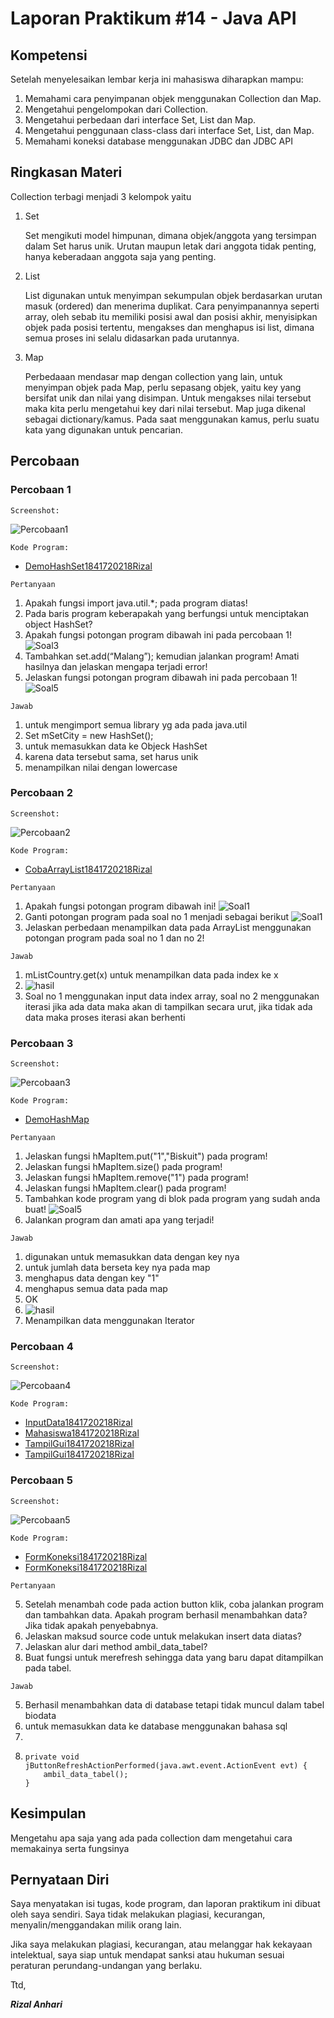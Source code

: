# Laporan Praktikum #14 - Java API

## Kompetensi

Setelah menyelesaikan lembar kerja ini mahasiswa diharapkan mampu:

1. Memahami cara penyimpanan objek menggunakan Collection dan Map.
2. Mengetahui pengelompokan dari Collection.
3. Mengetahui perbedaan dari interface Set, List dan Map.
4. Mengetahui penggunaan class-class dari interface Set, List, dan Map.
5. Memahami koneksi database menggunakan JDBC dan JDBC API

## Ringkasan Materi

Collection terbagi menjadi 3 kelompok yaitu

1. Set

    Set mengikuti model himpunan, dimana objek/anggota yang tersimpan dalam Set harus unik. Urutan maupun letak dari anggota tidak penting, hanya keberadaan anggota saja yang penting.

2. List

    List digunakan untuk menyimpan sekumpulan objek berdasarkan urutan masuk (ordered) dan menerima duplikat. Cara penyimpanannya seperti array, oleh sebab itu memiliki posisi awal dan posisi akhir, menyisipkan objek pada posisi tertentu, mengakses dan menghapus isi list, dimana semua proses ini selalu didasarkan pada urutannya.

3. Map

    Perbedaaan mendasar map dengan collection yang lain, untuk menyimpan objek pada Map, perlu sepasang objek, yaitu key yang bersifat unik dan nilai yang disimpan. Untuk mengakses nilai tersebut maka kita perlu mengetahui key dari nilai tersebut. Map juga dikenal sebagai dictionary/kamus. Pada saat menggunakan kamus, perlu suatu kata yang digunakan untuk pencarian.

## Percobaan

### Percobaan 1

`Screenshot:`

![Percobaan1](img/percobaan1.png)

`Kode Program:`

* [DemoHashSet1841720218Rizal](../../src/12_Java_API/Percobaan1/DemoHashSet1841720218Rizal.java)

`Pertanyaan`

1. Apakah fungsi import java.util.*; pada program diatas!
2. Pada baris program keberapakah yang berfungsi untuk menciptakan object HashSet?
3. Apakah fungsi potongan program dibawah ini pada percobaan 1!
![Soal3](img/soal1_3.png) 
4. Tambahkan set.add(“Malang”); kemudian jalankan program! Amati hasilnya dan jelaskan mengapa terjadi error!
5. Jelaskan fungsi potongan program dibawah ini pada percobaan 1!
![Soal5](img/soal1_5.png) 

`Jawab`

1. untuk mengimport semua library yg ada pada java.util
2. Set mSetCity = new HashSet();
3. untuk memasukkan data ke Objeck HashSet
4. karena data tersebut sama, set harus unik
5. menampilkan nilai dengan lowercase

### Percobaan 2

`Screenshot:`

![Percobaan2](img/percobaan2.png)

`Kode Program:`

* [CobaArrayList1841720218Rizal](../../src/12_Java_API/Percobaan2/CobaArrayList1841720218Rizal.java)

`Pertanyaan`

1. Apakah fungsi potongan program dibawah ini!
    ![Soal1](img/soal2_1.png) 
2. Ganti potongan program pada soal no 1 menjadi sebagai berikut
    ![Soal1](img/soal2_2.png) 
3. Jelaskan perbedaan menampilkan data pada ArrayList menggunakan potongan program pada soal no 1 dan no 2!

`Jawab`

1. mListCountry.get(x) untuk menampilkan data pada index ke x
2. ![hasil](img/hasilsoal2_2.png) 
3. Soal no 1 menggunakan input data index array, soal no 2 menggunakan iterasi jika ada data maka akan di tampilkan secara urut, jika tidak ada data maka proses iterasi akan berhenti

### Percobaan 3

`Screenshot:`

![Percobaan3](img/percobaan3.png)

`Kode Program:`

* [DemoHashMap](../../src/12_Java_API/Percobaan3/DemoHashMap.java)

`Pertanyaan`

1. Jelaskan fungsi hMapItem.put("1","Biskuit") pada program!
2. Jelaskan fungsi hMapItem.size() pada program!
3. Jelaskan fungsi hMapItem.remove("1") pada program!
4. Jelaskan fungsi hMapItem.clear() pada program!
5. Tambahkan kode program yang di blok pada program yang sudah anda buat!
![Soal5](img/soal3_5.png)
6. Jalankan program dan amati apa yang terjadi!

`Jawab`

1. digunakan untuk memasukkan data dengan key nya
2. untuk jumlah data berseta key nya pada map
3. menghapus data dengan key "1"
4. menghapus semua data pada map
5. OK
6. ![hasil](img/hasilsoal3_6.png)
7. Menampilkan data menggunakan Iterator 

### Percobaan 4

`Screenshot:`

![Percobaan4](img/percobaan4.png)

`Kode Program:`

* [InputData1841720218Rizal](../../src/12_Java_API/Percobaan4/InputData1841720218Rizal.java)
* [Mahasiswa1841720218Rizal](../../src/12_Java_API/Percobaan4/Mahasiswa1841720218Rizal.java)
* [TampilGui1841720218Rizal](../../src/12_Java_API/Percobaan4/TampilGui1841720218Rizal.java)
* [TampilGui1841720218Rizal](../../src/12_Java_API/Percobaan4/TampilGui1841720218Rizal.form)

### Percobaan 5

`Screenshot:`

![Percobaan5](img/percobaan5.png)

`Kode Program:`

* [FormKoneksi1841720218Rizal](../../src/12_Java_API/Percobaan5/FormKoneksi1841720218Rizal.form)
* [FormKoneksi1841720218Rizal](../../src/12_Java_API/Percobaan5/FormKoneksi1841720218Rizal.java)

`Pertanyaan`

5. Setelah menambah code pada action button klik, coba jalankan program dan tambahkan data. Apakah program berhasil menambahkan data? Jika tidak apakah penyebabnya.
6. Jelaskan maksud source code untuk melakukan insert data diatas?
9. Jelaskan alur dari method ambil_data_tabel?
10. Buat fungsi untuk merefresh sehingga data yang baru dapat ditampilkan pada tabel.

`Jawab`

5. Berhasil menambahkan data di database tetapi tidak muncul dalam tabel biodata
6. untuk memasukkan data ke database menggunakan bahasa sql
9. 
10. ```
    private void jButtonRefreshActionPerformed(java.awt.event.ActionEvent evt) {                                               
        ambil_data_tabel();
    }
    ```

## Kesimpulan

Mengetahu apa saja yang ada pada collection dam mengetahui cara memakainya serta fungsinya

## Pernyataan Diri

Saya menyatakan isi tugas, kode program, dan laporan praktikum ini dibuat oleh saya sendiri. Saya tidak melakukan plagiasi, kecurangan, menyalin/menggandakan milik orang lain.

Jika saya melakukan plagiasi, kecurangan, atau melanggar hak kekayaan intelektual, saya siap untuk mendapat sanksi atau hukuman sesuai peraturan perundang-undangan yang berlaku.

Ttd,

***Rizal Anhari***